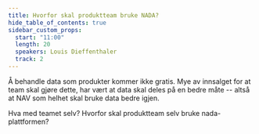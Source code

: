 ```yaml
---
title: Hvorfor skal produktteam bruke NADA?
hide_table_of_contents: true
sidebar_custom_props:
  start: "11:00"
  length: 20
  speakers: Louis Dieffenthaler
  track: 2
---
```



Å behandle data som produkter kommer ikke gratis. Mye av innsalget for at team skal gjøre dette, har vært at data skal deles på en bedre måte -- altså at NAV som helhet skal bruke data bedre igjen.

Hva med teamet selv? Hvorfor skal produktteam selv bruke nada-plattformen?